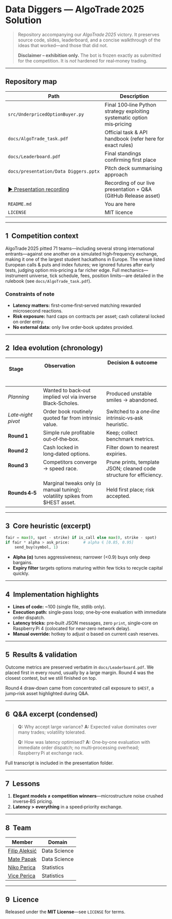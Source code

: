 # Data Diggers — AlgoTrade 2025 Solution

> Repository accompanying our *AlgoTrade 2025* victory. It preserves source code, slides, leaderboard, and a concise walkthrough of the ideas that worked—and those that did not.
>
> **Disclaimer – exhibition only.** The bot is frozen exactly as submitted for the competition. It is *not* hardened for real‑money trading.

---

## Repository map

| Path                                                           | Description                                                             |
| -------------------------------------------------------------- | ----------------------------------------------------------------------- |
| `src/UnderpricedOptionBuyer.py`                                | Final 100‑line Python strategy exploiting systematic option mis‑pricing |
| `docs/AlgoTrade_task.pdf`                                      | Official task & API handbook (refer here for exact rules)               |
| `docs/Leaderboard.pdf`                                         | Final standings confirming first place                                  |
| `docs/presentation/Data Diggers.pptx`                          | Pitch deck summarising approach                                         |
| [▶ Presentation recording](https://github.com/PapakMate/algotrade-2025-data-diggers/releases/download/v1.0.0-hackathon/Presentation_full_res.mp4) | Recording of our live presentation + Q&A (GitHub Release asset) |
| `README.md`                                                    | You are here                                                            |
| `LICENSE`                                                      | MIT licence                                                             |

---

## 1  Competition context

AlgoTrade 2025 pitted 71 teams—including several strong international entrants—against one another on a simulated high‑frequency exchange, making it one of the largest student hackathons in Europe. The venue listed European calls & puts and index futures; we ignored futures after early tests, judging option mis‑pricing a far richer edge. Full mechanics—instrument universe, tick schedule, fees, position limits—are detailed in the rulebook (see `docs/AlgoTrade_task.pdf`).

### Constraints of note

* **Latency matters:** first‑come‑first‑served matching rewarded microsecond reactions.
* **Risk exposure:** hard caps on contracts per asset; cash collateral locked on order entry.
* **No external data:** only live order‑book updates provided.

---

## 2  Idea evolution (chronology)

| Stage              | Observation                                                                  | Decision & outcome                                                                                            |
| ------------------ | ---------------------------------------------------------------------------- | ------------------------------------------------------------------------------------------------------------- |
| *Planning*         | Wanted to back‑out implied vol via inverse Black‑Scholes.                    | Produced unstable smiles → abandoned.                                                                         |
| *Late‑night pivot* | Order book routinely quoted far from intrinsic value.                        | Switched to a *one‑line* intrinsic‑vs‑ask heuristic.                                                          |
| **Round 1**        | Simple rule profitable out‑of‑the‑box.                                       | Keep; collect benchmark metrics.                                                                              |
| **Round 2**        | Cash locked in long‑dated options.                                           | Filter down to nearest expiries.                                                                              |
| **Round 3**        | Competitors converge → speed race.                                           | Prune prints, template JSON; cleaned code structure for efficiency.                     |
| **Rounds 4‑5**     | Marginal tweaks only (α manual tuning); volatility spikes from \$HEST asset. | Held first place; risk accepted.                                                                              |

---

## 3  Core heuristic (excerpt)

```python
fair = max(0, spot - strike) if is_call else max(0, strike - spot)
if fair * alpha > ask_price:      # alpha ∈ [0.85, 0.95]
    send_buy(symbol, 1)
```

* **Alpha (α)** tunes aggressiveness; narrower (<0.9) buys only deep bargains.
* **Expiry filter** targets options maturing within few ticks to recycle capital quickly.

---

## 4  Implementation highlights

* **Lines of code:** \~100 (single file, stdlib only).
* **Execution path:** single‑pass loop; one‑by‑one evaluation with immediate order dispatch.
* **Latency tricks:** pre‑built JSON messages, zero `print`, single‑core on Raspberry Pi 4 (colocated for near‑zero network delay).
* **Manual override:** hotkey to adjust α based on current cash reserves.

---

## 5  Results & validation

Outcome metrics are preserved verbatim in `docs/Leaderboard.pdf`. We placed first in every round, usually by a large margin. Round 4 was the closest contest, but we still finished on top.

Round 4 draw‑down came from concentrated call exposure to `$HEST`, a jump‑risk asset highlighted during Q\&A.

---

## 6  Q\&A excerpt (condensed)

> **Q:** Why accept large variance?
> **A:** Expected value dominates over many trades; volatility tolerated.
>
> **Q:** How was latency optimised?
> **A:** One‑by‑one evaluation with immediate order dispatch; no multi‑processing overhead; Raspberry Pi at exchange rack.

Full transcript is included in the presentation folder.

---

## 7  Lessons

1. **Elegant models ≠ competition winners**—microstructure noise crushed inverse‑BS pricing.
2. **Latency > everything** in a speed‑priority exchange.

---

## 8  Team

| Member                                                     | Domain       |
| ---------------------------------------------------------- | ------------ |
| [Filip Aleksić](https://www.linkedin.com/in/aleksicfilip) | Data Science |
| [Mate Papak](https://www.linkedin.com/in/papakmate)       | Data Science |
| [Niko Perica](https://www.linkedin.com/in/niko-perica-ba373a197)     | Statistics   |
| [Vice Perica](https://www.linkedin.com/in/vice-perica-a66616163)     | Statistics   |

---

## 9  Licence

Released under the **MIT License**—see `LICENSE` for terms.
